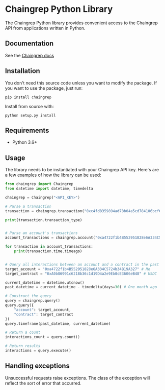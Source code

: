 # Chaingrep Python Library

The Chaingrep Python library provides convenient access to the Chaingrep API from applications written in Python.

## Documentation
See the [Chaingrep docs](https://docs.chaingrep.com)

## Installation
You don't need this source code unless you want to modify the package. If you want to use the package, just run:

```
pip install chaingrep
```

Install from source with:
```
python setup.py install
```

## Requirements
- Python 3.6+

## Usage
The library needs to be instantiated with your Chaingrep API key. Here's are a few examples of how the library can be used:

```python
from chaingrep import Chaingrep
from datetime import datetime, timedelta

chaingrep = Chaingrep("<API_KEY>")

# Parse a transaction
transaction = chaingrep.transaction("0xc4fd8359894ad78b04a5cd784106bcf6c413db8372492e744433533abc848ac6").parse()

print(transaction.transaction_type)


# Parse an account's transactions
account_transactions = chaingrep.account("0xa4722f1b4B552951828e6A334C5724b34B19A327").parse_transactions()

for transaction in account_transactions:
    print(transaction.time.timeago)


# Query all interactions between an account and a contract in the past month
target_account = "0xa4722f1b4B552951828e6A334C5724b34B19A327" # Me
target_contract = "0xA0b86991c6218b36c1d19D4a2e9Eb0cE3606eB48" # USDC

current_datetime = datetime.utcnow()
past_datetime = current_datetime - timedelta(days=30) # One month ago

# Construct the query
query = chaingrep.query()
query.query({
    "account": target_account,
    "contract": target_contract
})
query.timeframe(past_datetime, current_datetime)

# Return a count
interactions_count = query.count()

# Return results
interactions = query.execute()
```

## Handling exceptions
Unsuccessful requests raise exceptions. The class of the exception will reflect the sort of error that occurred.

